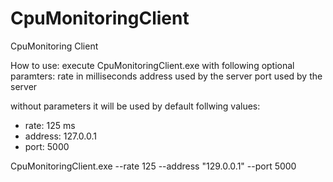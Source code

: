 # CpuMonitoringClient
CpuMonitoring Client

How to use: execute CpuMonitoringClient.exe with following optional paramters:
  rate in milliseconds
  address used by the server
  port used by the server
  
  without parameters it will be used by default follwing values:
  - rate: 125 ms
  - address: 127.0.0.1
  - port: 5000

CpuMonitoringClient.exe --rate 125 --address "129.0.0.1" --port 5000
